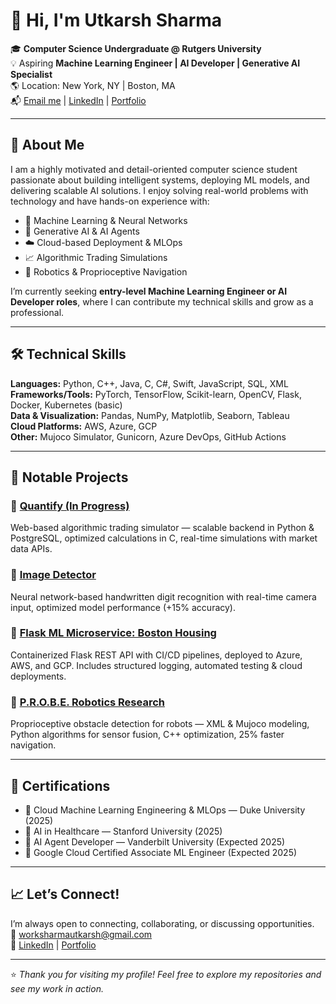 # 👋 Hi, I'm Utkarsh Sharma

🎓 **Computer Science Undergraduate @ Rutgers University**  
💡 Aspiring **Machine Learning Engineer | AI Developer | Generative AI Specialist**  
🌎 Location: New York, NY | Boston, MA  
📬 [Email me](mailto:worksharmautkarsh@gmail.com) | [LinkedIn](https://www.linkedin.com/in/utkarsh-sharma-500735294/) | [Portfolio](https://hubofmyths.com)

---

## 🔷 About Me

I am a highly motivated and detail-oriented computer science student passionate about building intelligent systems, deploying ML models, and delivering scalable AI solutions. I enjoy solving real-world problems with technology and have hands-on experience with:

- 🧠 Machine Learning & Neural Networks
- 🚀 Generative AI & AI Agents
- ☁️ Cloud-based Deployment & MLOps
- 📈 Algorithmic Trading Simulations
- 🤖 Robotics & Proprioceptive Navigation

I’m currently seeking **entry-level Machine Learning Engineer or AI Developer roles**, where I can contribute my technical skills and grow as a professional.

---

## 🛠️ Technical Skills

**Languages:** Python, C++, Java, C, C#, Swift, JavaScript, SQL, XML  
**Frameworks/Tools:** PyTorch, TensorFlow, Scikit-learn, OpenCV, Flask, Docker, Kubernetes (basic)  
**Data & Visualization:** Pandas, NumPy, Matplotlib, Seaborn, Tableau  
**Cloud Platforms:** AWS, Azure, GCP  
**Other:** Mujoco Simulator, Gunicorn, Azure DevOps, GitHub Actions

---

## 📂 Notable Projects

### 🔷 [Quantify (In Progress)](https://github.com/Utkarsh-rutgers-ug)  
Web-based algorithmic trading simulator — scalable backend in Python & PostgreSQL, optimized calculations in C, real-time simulations with market data APIs.

### 🔷 [Image Detector](https://github.com/Utkarsh-rutgers-ug)  
Neural network-based handwritten digit recognition with real-time camera input, optimized model performance (+15% accuracy).

### 🔷 [Flask ML Microservice: Boston Housing](https://github.com/Utkarsh-rutgers-ug)  
Containerized Flask REST API with CI/CD pipelines, deployed to Azure, AWS, and GCP. Includes structured logging, automated testing & cloud deployments.

### 🔷 [P.R.O.B.E. Robotics Research](https://github.com/Utkarsh-rutgers-ug)  
Proprioceptive obstacle detection for robots — XML & Mujoco modeling, Python algorithms for sensor fusion, C++ optimization, 25% faster navigation.

---

## 📜 Certifications

- 🌟 Cloud Machine Learning Engineering & MLOps — Duke University (2025)
- 🌟 AI in Healthcare — Stanford University (2025)
- 🌟 AI Agent Developer — Vanderbilt University (Expected 2025)
- 🌟 Google Cloud Certified Associate ML Engineer (Expected 2025)

---

## 📈 Let’s Connect!

I’m always open to connecting, collaborating, or discussing opportunities.  
📧 [worksharmautkarsh@gmail.com](mailto:worksharmautkarsh@gmail.com)  
🔗 [LinkedIn](https://www.linkedin.com/in/utkarsh-sharma-500735294/) | [Portfolio](https://hubofmyths.com)

---
⭐ *Thank you for visiting my profile! Feel free to explore my repositories and see my work in action.*
